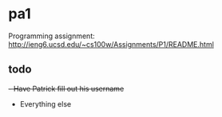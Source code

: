 # pa1

Programming assignment: http://ieng6.ucsd.edu/~cs100w/Assignments/P1/README.html

## todo

<del>- Have Patrick fill out his username</del>
- Everything else


